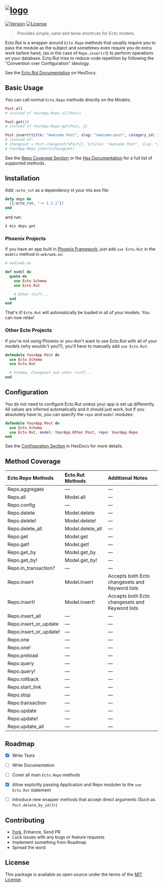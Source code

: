 [![logo][logo]][docs]
=====================

[![Version][shield-version]][hexpm]
[![License][shield-license]][hexpm]
<!--[![Downloads][shield-downloads]][hexpm] -->

> Provides simple, sane and terse shortcuts for Ecto models.

Ecto.Rut is a wrapper around `Ecto.Repo` methods that usually require you to pass
the module as the subject and sometimes even require you do extra work before hand,
(as in the case of `Repo.insert/3`) to perform operations on your database. Ecto.Rut
tries to reduce code repetition by following the "Convention over Configuration"
ideology.

See the [Ecto.Rut Documentation][docs] on HexDocs.



## Basic Usage

You can call normal `Ecto.Repo` methods directly on the Models:

```elixir
Post.all
# instead of YourApp.Repo.all(Post)

Post.get(2)
# instead of YourApp.Repo.get(Post, 2)

Post.insert(title: "Awesome Post", slug: "awesome-post", category_id: 3)
# instead of:
# changeset = Post.changeset(%Post{}, %{title: "Awesome Post", slug: "awesome-post", category_id: 3})
# YourApp.Repo.insert(changeset)

```

See the [Repo Coverage Section][github-coverage] or the [Hex Documentation][docs] for a full list of supported methods.



## Installation

Add `:ecto_rut` as a dependency in your mix.exs file:

```elixir
defp deps do
  [{:ecto_rut, "~> 1.1.1"}]
end
```

and run:

```bash
$ mix deps.get
```

### Phoenix Projects

If you have an app built in [Phoenix Framework][phoenix], just add `use Ecto.Rut` in the `models` method
in `web/web.ex`:

```elixir
# web/web.ex

def model do
  quote do
    use Ecto.Schema
    use Ecto.Rut

    # Other stuff...
  end
end
```

That's it! `Ecto.Rut` will automatically be loaded in all of your models. You can now relax!


### Other Ecto Projects

If you're not using Phoenix or you don't want to use Ecto.Rut with all of your models (why wouldn't
you!?), you'll have to manually add `use Ecto.Rut`:

```elixir
defmodule YourApp.Post do
  use Ecto.Schema
  use Ecto.Rut

  # Schema, Changeset and other stuff...
end
```



## Configuration

You do not need to configure Ecto.Rut unless your app is set up differently. All values are
inferred automatically and it should just work, but if you absolutely have to, you can specify
the `repo` and `model` modules:

```elixir
defmodule YourApp.Post do
  use Ecto.Schema
  use Ecto.Rut, model: YourApp.Other.Post, repo: YourApp.Repo
end
```

See the [Configuration Section][docs-config] in HexDocs for more details.



## Method Coverage

| Ecto.Repo Methods      | Ecto.Rut Methods  | Additional Notes                               |
|:-----------------------|:------------------|:-----------------------------------------------|
| Repo.aggregate         | —                 | —                                              |
| Repo.all               | Model.all         | —                                              |
| Repo.config            | —                 | —                                              |
| Repo.delete            | Model.delete      | —                                              |
| Repo.delete!           | Model.delete!     | —                                              |
| Repo.delete_all        | Model.delete_all  | —                                              |
| Repo.get               | Model.get         | —                                              |
| Repo.get!              | Model.get!        | —                                              |
| Repo.get_by            | Model.get_by      | —                                              |
| Repo.get_by!           | Model.get_by!     | —                                              |
| Repo.in_transaction?   | —                 | —                                              |
| Repo.insert            | Model.insert      | Accepts both Ecto changesets and Keyword lists |
| Repo.insert!           | Model.insert!     | Accepts both Ecto changesets and Keyword lists |
| Repo.insert_all        | —                 | —                                              |
| Repo.insert_or_update  | —                 | —                                              |
| Repo.insert_or_update! | —                 | —                                              |
| Repo.one               | —                 | —                                              |
| Repo.one!              | —                 | —                                              |
| Repo.preload           | —                 | —                                              |
| Repo.query             | —                 | —                                              |
| Repo.query!            | —                 | —                                              |
| Repo.rollback          | —                 | —                                              |
| Repo.start_link        | —                 | —                                              |
| Repo.stop              | —                 | —                                              |
| Repo.transaction       | —                 | —                                              |
| Repo.update            | —                 | —                                              |
| Repo.update!           | —                 | —                                              |
| Repo.update_all        | —                 | —                                              |



## Roadmap

 - [x] Write Tests
 - [ ] Write Documentation
 - [ ] Cover all main `Ecto.Repo` methods
 - [x] Allow explicitly passing Application and Repo modules to the `use Ecto.Rut` statement
 - [ ] Introduce new wrapper methods that accept direct arguments (Such as `Post.delete_by_id(3)`)



## Contributing

 - [Fork][github-fork], Enhance, Send PR
 - Lock issues with any bugs or feature requests
 - Implement something from Roadmap
 - Spread the word



## License

This package is available as open source under the terms of the [MIT License][license].



  [logo]:             http://i.imgur.com/4CYuLpo.png
  [shield-version]:   https://img.shields.io/hexpm/v/ecto_rut.svg?maxAge=2592000?style=flat-square
  [shield-license]:   https://img.shields.io/hexpm/l/ecto_rut.svg?maxAge=2592000?style=flat-square
  [shield-downloads]: https://img.shields.io/hexpm/dt/ecto_rut.svg?maxAge=2592000?style=flat-square

  [license]:          http://opensource.org/licenses/MIT
  [phoenix]:          https://github.com/phoenixframework/phoenix

  [github-coverage]:  https://github.com/sheharyarn/ecto_rut#method-coverage
  [github-fork]:      https://github.com/sheharyarn/ecto_rut/fork

  [hexpm]:            https://hex.pm/packages/ecto_rut
  [docs]:             https://hexdocs.pm/ecto_rut/Ecto.Rut.html
  [docs-config]:      https://hexdocs.pm/ecto_rut/Ecto.Rut.html#module-configuration


